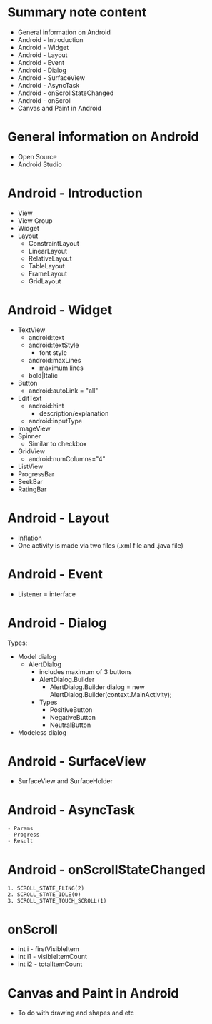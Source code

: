 # Summary note content
  - General information on Android
  - Android - Introduction
  - Android - Widget
  - Android - Layout
  - Android - Event
  - Android - Dialog
  - Android - SurfaceView
  - Android - AsyncTask
  - Android - onScrollStateChanged
  - Android - onScroll
  - Canvas and Paint in Android
  
# General information on Android
  - Open Source
  - Android Studio 

# Android - Introduction
  - View
  - View Group
  - Widget
  - Layout
      - ConstraintLayout
      - LinearLayout
      - RelativeLayout
      - TableLayout
      - FrameLayout
      - GridLayout
      
# Android - Widget
  - TextView
      - android:text
      - android:textStyle
          - font style
      - android:maxLines
          - maximum lines
      - bold|Italic
  - Button
      - android:autoLink = "all"
  - EditText
      - android:hint
          - description/explanation
      - android:inputType
  - ImageView
  - Spinner
      - Similar to checkbox
  - GridView
      - android:numColumns="4"
  - ListView
  - ProgressBar
  - SeekBar
  - RatingBar
  
  # Android - Layout
  - Inflation
  - One activity is made via two files (.xml file and .java file)
  
  # Android - Event 
  - Listener = interface
  
  # Android - Dialog
  Types:
   - Model dialog
      - AlertDialog
          - includes maximum of 3 buttons
          - AlertDialog.Builder 
            - AlertDialog.Builder dialog = new AlertDialog.Builder(context.MainActivity);
          - Types
              - PositiveButton
              - NegativeButton
              - NeutralButton
   - Modeless dialog
   
   # Android - SurfaceView
   - SurfaceView and SurfaceHolder
   
   # Android - AsyncTask
    - Params
    - Progress
    - Result
    
   # Android - onScrollStateChanged
    1. SCROLL_STATE_FLING(2)
    2. SCROLL_STATE_IDLE(0)
    3. SCROLL_STATE_TOUCH_SCROLL(1)
    
   # onScroll
   - int i - firstVisibleItem
   - int i1 - visibleItemCount
   - int i2 - totalItemCount
   
    
   # Canvas and Paint in Android
   - To do with drawing and shapes and etc
   
   
   
